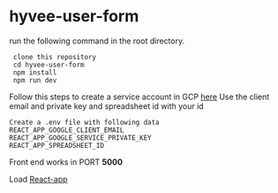 # hyvee-user-form

 run the following command in the root directory.

```
 clone this repository
 cd hyvee-user-form
 npm install
 npm run dev

```

Follow this steps to create a service account in GCP [here](https://ai2.appinventor.mit.edu/reference/other/googlesheets-api-setup.html)
Use the client email and private key and spreadsheet id with your id 
```
Create a .env file with following data 
REACT_APP_GOOGLE_CLIENT_EMAIL
REACT_APP_GOOGLE_SERVICE_PRIVATE_KEY 
REACT_APP_SPREADSHEET_ID
```

Front end works in PORT **5000**

Load [React-app](localhost:5000)


